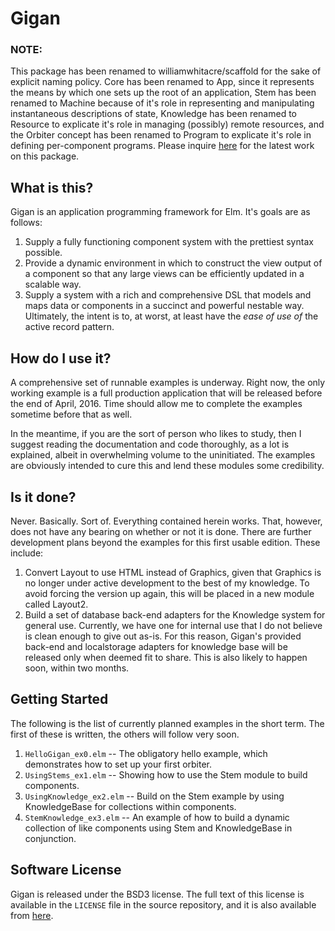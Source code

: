 # Gigan

### NOTE:

This package has been renamed to williamwhitacre/scaffold for the sake of explicit naming policy.
Core has been renamed to App, since it represents the means by which one sets up the root of an
application, Stem has been renamed to Machine because of it's role in representing and manipulating
instantaneous descriptions of state, Knowledge has been renamed to Resource to explicate it's role
in managing (possibly) remote resources, and the Orbiter concept has been renamed to Program to
explicate it's role in defining per-component programs. Please inquire
[here](http://package.elm-lang.org/packages/williamwhitacre/scaffold/) for the latest work on this
package.


## What is this?

Gigan is an application programming framework for Elm. It's goals are as follows:

1. Supply a fully functioning component system with the prettiest syntax possible.
2. Provide a dynamic environment in which to construct the view output of a component so that any large views can be efficiently updated in a scalable way.
3. Supply a system with a rich and comprehensive DSL that models and maps data or components in a succinct and powerful nestable way. Ultimately, the intent is to, at worst, at least have the _ease of use of_ the active record pattern.


## How do I use it?

A comprehensive set of runnable examples is underway. Right now, the only working example is a full
production application that will be released before the end of April, 2016. Time should allow me to
complete the examples sometime before that as well.

In the meantime, if you are the sort of person who likes to study, then I suggest reading the
documentation and code thoroughly, as a lot is explained, albeit in overwhelming volume to the
uninitiated. The examples are obviously intended to cure this and lend these modules some
credibility.


## Is it done?

Never. Basically. Sort of. Everything contained herein works. That, however, does not have any
bearing on whether or not it is done. There are further development plans beyond the examples for
this first usable edition. These include:

1. Convert Layout to use HTML instead of Graphics, given that Graphics is no longer under active development to the best of my knowledge. To avoid forcing the version up again, this will be placed in a new module called Layout2.
2. Build a set of database back-end adapters for the Knowledge system for general use. Currently, we have one for internal use that I do not believe is clean enough to give out as-is. For this reason, Gigan's provided back-end and localstorage adapters for knowledge base will be released only when deemed fit to share. This is also likely to happen soon, within two months.


## Getting Started

The following is the list of currently planned examples in the short term. The first of these is
written, the others will follow very soon.

1. `HelloGigan_ex0.elm`     -- The obligatory hello example, which demonstrates how to set up your first orbiter.
2. `UsingStems_ex1.elm`     -- Showing how to use the Stem module to build components.
3. `UsingKnowledge_ex2.elm` -- Build on the Stem example by using KnowledgeBase for collections within components.
4. `StemKnowledge_ex3.elm`  -- An example of how to build a dynamic collection of like components using Stem and KnowledgeBase in conjunction.


## Software License

Gigan is released under the BSD3 license. The full text of this license is available in the `LICENSE`
file in the source repository, and it is also available from
[here](https://opensource.org/licenses/BSD-3-Clause).
